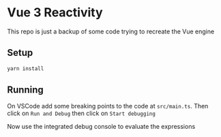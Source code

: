 # Vue 3 Reactivity

This repo is just a backup of some code trying to recreate the Vue engine

## Setup

```sh
yarn install
```

## Running

On VSCode add some breaking points to the code at `src/main.ts`. Then click on `Run and Debug` then click on `Start debugging`

Now use the integrated debug console to evaluate the expressions

